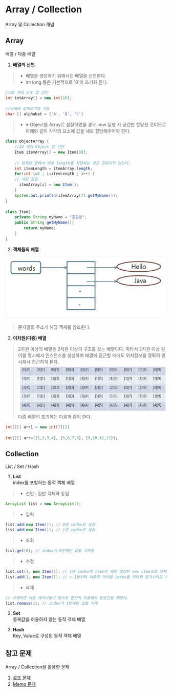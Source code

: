 # Array / Collection
Array 및 Collection 개념


## Array
배열 / 다중 배열
1. __배열의 선언__
>* 배열을 생성하기 위해서는 배열을 선언한다.
>* int long 등은 기본적으로 '0'이 초기화 된다.

```java
//10 개의 int 값 선언
int intArray[] = new int[10];

//아래와 같이초기화 가능
char [] alphabat = {'A', 'B', 'C'}
```
>* ※ Object를 Array로 설정하였을 경우 new 실행 시 공간만 할당한 것이므로 아래와 같이 각각의 요소에 값을 새로 할당해주어야 한다.

```java
class ObjectArray {
	//10 개의 Object 값 선언
	Item itemArray[] = new Item[10];

	// 반복문 안에서 바로 length를 지정하는 것은 권장되지 않는다.
	int itemLength = itemArray.length;
	for(int i=0 ; i<itemLength ; i++) {
    // 새로 할당
	  itemArray[i] = new Item();
	}
	System.out.println(itemArray[7].getMyName());
}

class Item{
	private String myName = "홍길동";
	public String getMyName(){
		return myName;
	}
}
```

2. __객체들의 배열__

![](https://github.com/Lee-KyungSeok/Array-Collection/blob/master/picture/array1.PNG)
> 문자열의 주소가 해당 객체를 참조한다.

3. __이차원(다중) 배열__
> 2차원 이상의 배열을 2차원 이상의 구조를 갖는 배열이다. 따라서 2차원 이상 길이를 명시해서 인스턴스를 생성하며 배열에 접근할 때에도 위치정보를 정확히 명시해서 접근하게 된다.
> ![](https://github.com/Lee-KyungSeok/Array-Collection/blob/master/picture/array2.png)
> 다중 배열의 초기화는 다음과 같이 한다.

```java
int[][] arr1 = new int[7][2]

int[][] arr={{1,2,3,4}, {5,6,7,8}, {9,10,11,12}};
```


## Collection
List / Set / Hash
1. __List__
</br> index를 포함하는 동적 객체 배열
>* 선언 : 일반 객체와 동일
```java
ArrayList list = new ArrayList();
```
>* 입력
```java
list.add(new Item()); // 0번 index로 생성
list.add(new Item()); // 1번 index로 생성
```
>* 조회
```java
list.get(0); // index가 0번째인 값을 가져옴
```
>* 수정
```java
list.set(1, new Item()); // 1번 index의 item이 새로 생성된 new item으로 대체
list.add(1, new Item()); // <-1번부터 이후의 아이템 index를 하나씩 증가시키고 자신이 1번으로 삽입 (배열의 크기가 변경됨)
```
>* 삭제
```java
// 삭제하면 다음 데이터들이 앞으로 한칸씩 이동해서 빈공간을 채운다.
list.remove(1); // index가 1번째인 값을 삭제
```

2. __Set__
</br> 중복값을 허용하지 않는 동적 객체 배열

3. __Hash__
</br>Key, Value로 구성된 동적 객체 배열



## 참고 문제
Array / Collection을 활용한 문제
1. [로또 문제](https://github.com/Lee-KyungSeok/LottoExample)
2. [Memo 문제](https://github.com/Lee-KyungSeok/MemoExample)
